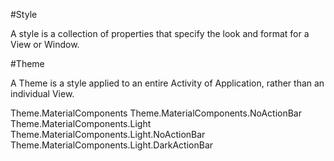 #Style

A style is a collection of properties that specify the look and format for a View or Window.

#Theme

A Theme is a style applied to an entire Activity of Application, rather than an individual View.

Theme.MaterialComponents
Theme.MaterialComponents.NoActionBar
Theme.MaterialComponents.Light
Theme.MaterialComponents.Light.NoActionBar
Theme.MaterialComponents.Light.DarkActionBar